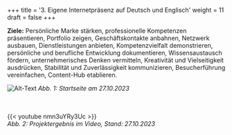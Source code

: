 +++
title = '3. Eigene Internetpräsenz auf Deutsch und Englisch'
weight = 11
draft = false
+++

**Ziele:** Persönliche Marke stärken, professionelle Kompetenzen präsentieren, Portfolio zeigen, Geschäftskontakte anbahnen, Netzwerk ausbauen, Dienstleistungen anbieten, Kompetenzvielfalt demonstrieren, persönliche und berufliche Entwicklung dokumentieren, Wissensaustausch fördern, unternehmerisches Denken vermitteln, Kreativität und Vielseitigkeit ausdrücken, Stabilität und Zuverlässigkeit kommunizieren, Besucherführung vereinfachen, Content-Hub etablieren. 


![Alt-Text](/img/p3.1.jpg)
*Abb. 1: Startseite am 27.10.2023*  
</br></br>  


{{< youtube nmn3uYRy3Uc >}}  
*Abb. 2: Projektergebnis im Video, Stand: 27.10.2023*



